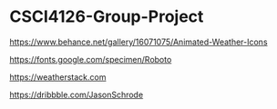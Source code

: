 # CSCI4126-Group-Project

https://www.behance.net/gallery/16071075/Animated-Weather-Icons

https://fonts.google.com/specimen/Roboto

https://weatherstack.com

https://dribbble.com/JasonSchrode